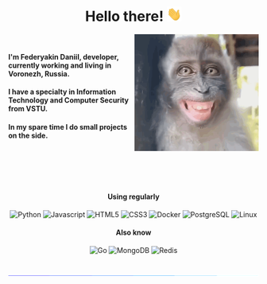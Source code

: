 <h1 align="center">Hello there! <img width="30" src="/madia/wave.gif"></h1>

<div class='about-me'>
    <img src="/madia/laughing-monkey (1).gif?raw=true" align='right' width="250">&nbsp;
    <h4>I'm Federyakin Daniil, developer, currently working and living in Voronezh, Russia.</h4>
    <h4>I have a specialty in Information Technology and Computer Security from VSTU.</h4>
    <h4>In my spare time I do small projects on the side.</h4>
</div>

<br><br><br><br>

<div align="center">
<h4>Using regularly</h4>
    
![Python]
![Javascript]
![HTML5]
![CSS3]
![Docker]
![PostgreSQL]
![Linux]

<h4>Also know</h4>

![Go]
![MongoDB]
![Redis]

</div>

<br>

<img src="/madia/glowing_line.gif?raw=true">


<!--LINKS-->
<!--https://simpleicons.org <- icons from here-->
[Go]: https://img.shields.io/badge/go-00ADD8?style=for-the-badge&logo=go&logoColor=white
[Python]: https://img.shields.io/badge/python-3776AB?style=for-the-badge&logo=python&logoColor=white
[Javascript]: https://img.shields.io/badge/javascript-F7DF1E?style=for-the-badge&logo=javascript&logoColor=black
[Docker]: https://img.shields.io/badge/docker-2496ED?style=for-the-badge&logo=docker&logoColor=white
[PostgreSQL]: https://img.shields.io/badge/postgresql-4169E1?style=for-the-badge&logo=postgresql&logoColor=white
[MongoDB]: https://img.shields.io/badge/mongodb-47A248?style=for-the-badge&logo=mongodb&logoColor=white
[Redis]: https://img.shields.io/badge/redis-DC382D?style=for-the-badge&logo=redis&logoColor=white
[HTML5]: https://img.shields.io/badge/html5-E34F26?style=for-the-badge&logo=html5&logoColor=white
[CSS3]: https://img.shields.io/badge/css3-1572B6?style=for-the-badge&logo=css3&logoColor=white
[Linux]: https://img.shields.io/badge/linux-FCC624?style=for-the-badge&logo=linux&logoColor=black

